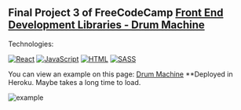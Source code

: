 ## Final Project 3 of FreeCodeCamp [Front End Development Libraries - Drum Machine](https://www.freecodecamp.org/learn/front-end-libraries/front-end-libraries-projects/build-a-drum-machine)

Technologies:

[![React](https://img.shields.io/badge/React_Hooks-61DAFB?style=for-the-badge&logo=React&logoColor=white&labelColor=101010)]()
[![JavaScript](https://img.shields.io/badge/JavaScript-F7DF1E?style=for-the-badge&logo=javascript&logoColor=white&labelColor=101010)]()
[![HTML](https://img.shields.io/badge/HTML5-E34F26?style=for-the-badge&logo=HTML5&logoColor=white&labelColor=101010)]()
[![SASS](https://img.shields.io/badge/SASS-CC6699?style=for-the-badge&logo=SASS&logoColor=white&labelColor=101010)]()

You can view an example on this page: [Drum Machine](https://drum-machine-fcc.herokuapp.com/) **Deployed in Heroku. Maybe takes a long time to load.

![example](https://github.com/aestebance/Drum-Machine-FCC-React/blob/master/example.png)
